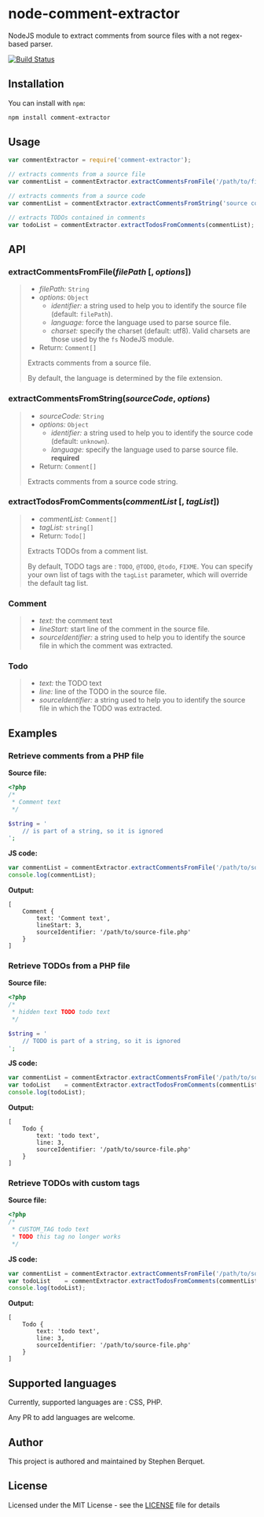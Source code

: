# node-comment-extractor

NodeJS module to extract comments from source files with a not regex-based parser.

[![Build Status](https://travis-ci.org/samleybrize/node-comment-extractor.svg?branch=master)](https://travis-ci.org/samleybrize/node-comment-extractor)

## Installation

You can install with `npm`:

```bash
npm install comment-extractor
```

## Usage

```javascript
var commentExtractor = require('comment-extractor');

// extracts comments from a source file
var commentList = commentExtractor.extractCommentsFromFile('/path/to/file.php');

// extracts comments from a source code
var commentList = commentExtractor.extractCommentsFromString('source code', {language: 'php'});

// extracts TODOs contained in comments
var todoList = commentExtractor.extractTodosFromComments(commentList);
```

## API

### extractCommentsFromFile(*filePath* [, *options*])

> * *filePath:* `String`
> * *options:* `Object`
>   * *identifier:* a string used to help you to identify the source file (default: `filePath`).
>   * *language:* force the language used to parse source file.
>   * *charset:* specify the charset (default: utf8). Valid charsets are those used by the `fs` NodeJS module.
> * Return: `Comment[]`
>
> Extracts comments from a source file.
>
> By default, the language is determined by the file extension.

### extractCommentsFromString(*sourceCode*, *options*)

> * *sourceCode:* `String`
> * *options:* `Object`
>   * *identifier:* a string used to help you to identify the source code (default: `unknown`).
>   * *language:* specify the language used to parse source file. **required**
> * Return: `Comment[]`
>
> Extracts comments from a source code string.

### extractTodosFromComments(*commentList* [, *tagList*])

> * *commentList:* `Comment[]`
> * *tagList:* `string[]`
> * Return: `Todo[]`
>
> Extracts TODOs from a comment list.
>
> By default, TODO tags are : `TODO`, `@TODO`, `@todo`, `FIXME`.
> You can specify your own list of tags with the `tagList` parameter, which will override the default tag list.

### Comment

> * *text:* the comment text
> * *lineStart:* start line of the comment in the source file.
> * *sourceIdentifier:* a string used to help you to identify the source file in which the comment was extracted.

### Todo

> * *text:* the TODO text
> * *line:* line of the TODO in the source file.
> * *sourceIdentifier:* a string used to help you to identify the source file in which the TODO was extracted.

## Examples

### Retrieve comments from a PHP file

**Source file:**
```php
<?php
/*
 * Comment text
 */

$string = '
    // is part of a string, so it is ignored
';
```

**JS code:**
```javascript
var commentList = commentExtractor.extractCommentsFromFile('/path/to/source-file.php');
console.log(commentList);
```

**Output:**
```
[
    Comment {
        text: 'Comment text',
        lineStart: 3,
        sourceIdentifier: '/path/to/source-file.php'
    }
]
```

### Retrieve TODOs from a PHP file

**Source file:**
```php
<?php
/*
 * hidden text TODO todo text
 */

$string = '
    // TODO is part of a string, so it is ignored
';
```

**JS code:**
```javascript
var commentList = commentExtractor.extractCommentsFromFile('/path/to/source-file.php');
var todoList    = commentExtractor.extractTodosFromComments(commentList);
console.log(todoList);
```

**Output:**
```
[
    Todo {
        text: 'todo text',
        line: 3,
        sourceIdentifier: '/path/to/source-file.php'
    }
]
```

### Retrieve TODOs with custom tags

**Source file:**
```php
<?php
/*
 * CUSTOM_TAG todo text
 * TODO this tag no longer works
 */
```

**JS code:**
```javascript
var commentList = commentExtractor.extractCommentsFromFile('/path/to/source-file.php');
var todoList    = commentExtractor.extractTodosFromComments(commentList, ['CUSTOM_TAG']);
console.log(todoList);
```

**Output:**
```
[
    Todo {
        text: 'todo text',
        line: 3,
        sourceIdentifier: '/path/to/source-file.php'
    }
]
```

## Supported languages

Currently, supported languages are : CSS, PHP.

Any PR to add languages are welcome.

## Author

This project is authored and maintained by Stephen Berquet.

## License

Licensed under the MIT License - see the [LICENSE](LICENSE) file for details
